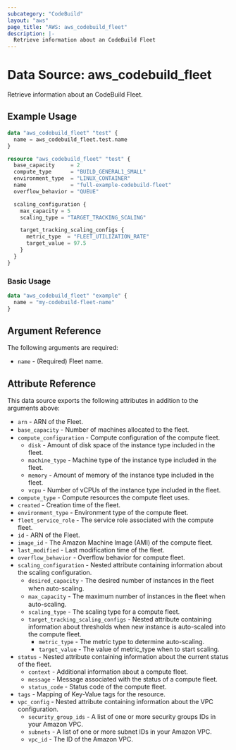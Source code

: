 ```yaml
---
subcategory: "CodeBuild"
layout: "aws"
page_title: "AWS: aws_codebuild_fleet"
description: |-
  Retrieve information about an CodeBuild Fleet
---
```


# Data Source: aws_codebuild_fleet

Retrieve information about an CodeBuild Fleet.

## Example Usage

```terraform
data "aws_codebuild_fleet" "test" {
  name = aws_codebuild_fleet.test.name
}

resource "aws_codebuild_fleet" "test" {
  base_capacity     = 2
  compute_type      = "BUILD_GENERAL1_SMALL"
  environment_type  = "LINUX_CONTAINER"
  name              = "full-example-codebuild-fleet"
  overflow_behavior = "QUEUE"

  scaling_configuration {
    max_capacity = 5
    scaling_type = "TARGET_TRACKING_SCALING"

    target_tracking_scaling_configs {
      metric_type  = "FLEET_UTILIZATION_RATE"
      target_value = 97.5
    }
  }
}
```

### Basic Usage

```terraform
data "aws_codebuild_fleet" "example" {
  name = "my-codebuild-fleet-name"
}
```

## Argument Reference

The following arguments are required:

* `name` - (Required) Fleet name.

## Attribute Reference

This data source exports the following attributes in addition to the arguments above:

* `arn` - ARN of the Fleet.
* `base_capacity` - Number of machines allocated to the ﬂeet.
* `compute_configuration` - Compute configuration of the compute fleet.
    * `disk` - Amount of disk space of the instance type included in the fleet.
    * `machine_type` - Machine type of the instance type included in the fleet.
    * `memory` - Amount of memory of the instance type included in the fleet.
    * `vcpu` - Number of vCPUs of the instance type included in the fleet.
* `compute_type` - Compute resources the compute fleet uses.
* `created` - Creation time of the fleet.
* `environment_type` - Environment type of the compute fleet.
* `fleet_service_role` - The service role associated with the compute fleet.
* `id` - ARN of the Fleet.
* `image_id` - The Amazon Machine Image (AMI) of the compute fleet.
* `last_modified` - Last modification time of the fleet.
* `overflow_behavior` - Overflow behavior for compute fleet.
* `scaling_configuration` -  Nested attribute containing information about the scaling configuration.
    * `desired_capacity` - The desired number of instances in the ﬂeet when auto-scaling.
    * `max_capacity` - The maximum number of instances in the ﬂeet when auto-scaling.
    * `scaling_type` - The scaling type for a compute fleet.
    * `target_tracking_scaling_configs` - Nested attribute containing information about thresholds when new instance is auto-scaled into the compute fleet.
        * `metric_type` - The metric type to determine auto-scaling.
        * `target_value` - The value of metric_type when to start scaling.
* `status` - Nested attribute containing information about the current status of the fleet.
    * `context` - Additional information about a compute fleet.
    * `message` - Message associated with the status of a compute fleet.
    * `status_code` - Status code of the compute fleet.
* `tags` - Mapping of Key-Value tags for the resource.
* `vpc_config` - Nested attribute containing information about the VPC configuration.
    * `security_group_ids` - A list of one or more security groups IDs in your Amazon VPC.
    * `subnets` - A list of one or more subnet IDs in your Amazon VPC.
    * `vpc_id` - The ID of the Amazon VPC.
